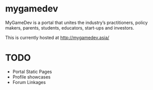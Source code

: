 mygamedev
=========

MyGameDev is a portal that unites the industry’s practitioners, policy makers, parents, students, educators, start-ups and investors.


This is currently hosted at http://mygamedev.asia/


TODO
====
- Portal Static Pages
- Profile showcases
- Forum Linkages
